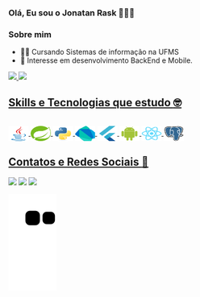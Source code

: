 ### Olá, Eu sou o Jonatan Rask 👋👋👋

### Sobre mim
- 👨‍🎓 Cursando Sistemas de informação na UFMS
- 🎯 Interesse em desenvolvimento BackEnd e Mobile.


 <div>
  <a href="https://github.com/jonatanrask">
  <img height="180em" src="https://github-readme-stats.vercel.app/api?username=jonatanrask&show_icons=true&theme=dracula&include_all_commits=true&count_private=true"/>
  <img height="180em" src="https://github-readme-stats.vercel.app/api/top-langs/?username=jonatanrask&layout=compact&langs_count=7&theme=dracula"/>
</div>
 
 ## Skills e Tecnologias que estudo :nerd_face:
  
<div style="display: inline_block"><br>
  <img align="center" alt="Rask-Java" height="30" width="40" src="https://github.com/devicons/devicon/blob/master/icons/java/java-original.svg">
  <img align="center" alt="Rask-Spring" height="30" width="40" src="https://github.com/devicons/devicon/blob/master/icons/spring/spring-original.svg">
  <img align="center" alt="Rask-python" height="30" width="40" src="https://github.com/devicons/devicon/blob/master/icons/python/python-original.svg">
  <img align="center" alt="Rask-Dart" height="30" width="40" src="https://github.com/devicons/devicon/blob/master/icons/dart/dart-original.svg">
  <img align="center" alt="Rask-Flutter" height="30" width="40" src="https://github.com/devicons/devicon/blob/master/icons/flutter/flutter-original.svg">
  <img align="center" alt="Rask-Angular" height="30" width="40" src="https://github.com/devicons/devicon/blob/master/icons/android/android-original.svg">
  <img align="center" alt="Rask-React" height="30" width="40" src="https://raw.githubusercontent.com/devicons/devicon/master/icons/react/react-original.svg">
  <img align="center" alt="Rask-SQL" height="30" width="40" src="https://raw.githubusercontent.com/devicons/devicon/master/icons/postgresql/postgresql-original.svg">
</div>
 
 ##
 
<div> 
 
 ## Contatos e Redes Sociais  :iphone:

 <a href="https://discord.gg/dDVRY4QPxW" target="_blank"><img src="https://img.shields.io/badge/Discord-7289DA?style=for-the-badge&logo=discord&logoColor=white" target="_blank"></a> 
 <a href = "jonatanhasky@gmail.com"><img src="https://img.shields.io/badge/-Gmail-%23333?style=for-the-badge&logo=gmail&logoColor=white" target="_blank"></a>
 <a href="https://www.linkedin.com/in/jonatan-nascimento-dos-santos-4a5850205/" target="_blank"><img src="https://img.shields.io/badge/-LinkedIn-%230077B5?style=for-the-badge&logo=linkedin&logoColor=white" target="_blank"></a> 

![snake gif](https://github.com/jonatanrask/jonatanrask/blob/output/github-contribution-grid-snake.svg)

